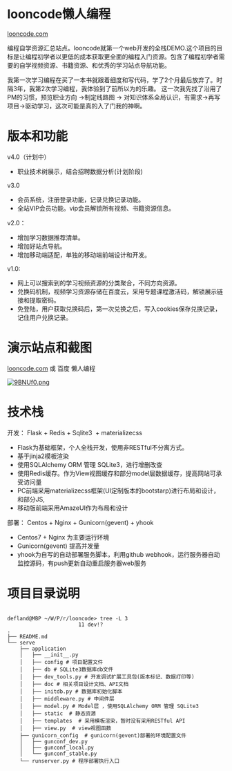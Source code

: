 # looncode懒人编程

[looncode.com](http://looncode.com)

编程自学资源汇总站点。looncode就第一个web开发的全栈DEMO.这个项目的目标是让编程初学者以更低的成本获取更全面的编程入门资源。包含了编程初学者需要的自学视频资源、书籍资源、和优秀的学习站点导航功能。

我第一次学习编程在买了一本书就跟着细度和写代码，学了2个月最后放弃了。时隔3年，我第2次学习编程，我体验到了前所以为的乐趣。
这一次我先找了沿用了PM的习惯，预览职业方向 ->制定线路图 -> 对知识体系全局认识，有需求->再写项目->驱动学习，这次可能是真的入了门我的神啊。



# 版本和功能

v4.0（计划中）

- 职业技术树展示，结合招聘数据分析(计划阶段)

v3.0 
- 会员系统，注册登录功能，记录兑换记录功能。
- 全站VIP会员功能。vip会员解锁所有视频、书籍资源信息。

v2.0：
- 增加学习数据推荐清单。
- 增加好站点导航。
- 增加移动端适配，单独的移动端前端设计和开发。

v1.0:

- 网上可以搜索到的学习视频资源的分类聚合，不同方向资源。
- 兑换码机制，视频学习资源存储在百度云，采用专题课程激活码，解锁展示链接和提取密码。
- 免登陆，用户获取兑换码后，第一次兑换之后，写入cookies保存兑换记录，记住用户兑换记录。



# 演示站点和截图

[looncode.com](http://looncode.com) 或 百度 懒人编程


[![9BNUf0.png](https://s1.ax1x.com/2018/02/27/9BNUf0.png)](https://imgchr.com/i/9BNUf0)

# 技术栈

开发：
Flask + Redis + Sqlite3  + materializecss

- Flask为基础框架，个人全栈开发，使用非RESTful不分离方式。
- 基于jinja2模板渲染
- 使用SQLAlchemy ORM 管理 SQLite3，进行增删改查
- 使用Redis缓存。作为View视图缓存和部分model层数据缓存，提高网站可承受访问量
- PC前端采用materializecss框架(UI定制版本的bootstarp)进行布局和设计，和部分JS,
- 移动版前端采用AmazeUI作为布局和设计

部署：
Centos + Nginx + Gunicorn(gevent) + yhook

- Centos7 + Nginx 为主要运行环境
- Gunicorn(gevent) 提高并发量
- yhook为自写的自动部署服务脚本，利用github webhook，运行服务器自动监控源码，有push更新自动重启服务器web服务


# 项目目录说明

```

defland@MBP ~/W/P/r/looncode> tree -L 3                                                      11 dev!?
.
├── README.md
└── serve
    ├── application
    │   ├── __init__.py 
    │   ├── config # 项目配置文件
    │   ├── db # SQLite3数据库db文件
    │   ├── dev_tools.py # 开发调试扩展工具包(版本标记、数据打印等)
    │   ├── doc # 相关项目设计文档、API文档
    │   ├── initdb.py # 数据库初始化脚本
    │   ├── middleware.py # 中间件层
    │   ├── model.py # Model层 ，使用SQLAlchemy ORM 管理 SQLite3
    │   ├── static  # 静态资源
    │   ├── templates  # 采用模板渲染，暂时没有采用RESTful API
    │   ├── view.py  # view视图函数
    ├── gunicorn_config  # gunicorn(gevent)部署的环境配置文件
    │   ├── gunconf_dev.py
    │   ├── gunconf_local.py
    │   └── gunconf_stable.py 
    └── runserver.py # 程序部署执行入口
    
```


